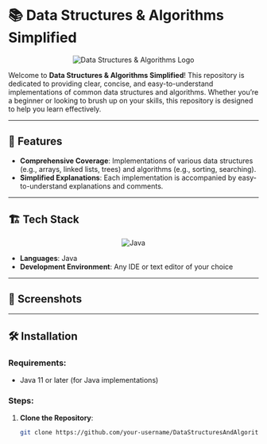 # 📚 Data Structures & Algorithms Simplified

<p align="center">
  <img src="https://img.icons8.com/color/96/000000/data-structure.png" alt="Data Structures & Algorithms Logo"/>
</p>

Welcome to **Data Structures & Algorithms Simplified**! This repository is dedicated to providing clear, concise, and easy-to-understand implementations of common data structures and algorithms. Whether you’re a beginner or looking to brush up on your skills, this repository is designed to help you learn effectively.

---

## 🚀 Features

- **Comprehensive Coverage**: Implementations of various data structures (e.g., arrays, linked lists, trees) and algorithms (e.g., sorting, searching).
- **Simplified Explanations**: Each implementation is accompanied by easy-to-understand explanations and comments.
---

## 🏗️ Tech Stack

<p align="center">
  <img src="https://img.icons8.com/color/48/000000/java-coffee-cup-logo.png" alt="Java"/> 
</p>

- **Languages**: Java
- **Development Environment**: Any IDE or text editor of your choice

---

## 📸 Screenshots


---

## 🛠️ Installation

### Requirements:

- Java 11 or later (for Java implementations)

### Steps:

1. **Clone the Repository**:
   ```bash
   git clone https://github.com/your-username/DataStructuresAndAlgorithmsSimplified.git
